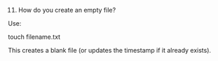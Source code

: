 11. How do you create an empty file?

Use:

touch filename.txt


This creates a blank file (or updates the timestamp if it already exists).